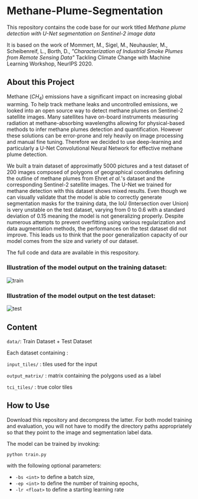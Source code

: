 # Methane-Plume-Segmentation

This repository contains the code base for our work titled *Methane plume detection with U-Net segmentation on Sentinel-2 image data*

It is based on the work of Mommert, M., Sigel, M., Neuhausler, M., Scheibenreif, L., Borth, D., *"Characterization of Industrial Smoke Plumes from Remote Sensing Data"* Tackling Climate Change with Machine Learning Workshop, NeurIPS 2020.


## About this Project

Methane ($CH_4$) emissions have a significant impact on increasing global warming. To help track methane leaks and uncontrolled emissions, we looked into an open source way to detect methane plumes on Sentinel-2 satellite images.
Many satellites have on-board instruments measuring radiation at methane-absorbing wavelengths allowing for physical-based methods to infer methane plumes detection and quantification. However these solutions can be error-prone and rely heavily on image processing and manual fine tuning. Therefore we decided to use deep-learning and particularly a U-Net Convolutional Neural Network for effective methane plume detection.

We built a train dataset of approximatly 5000 pictures and a test dataset of 200 images composed of polygons of geographical coordinates defining the outline of methane plumes from Ehret *et al.*'s dataset and the corresponding Sentinel-2 satellite images. The U-Net we trained for methane detection with this dataset shows mixed results. Even though we can visually validate that the model is able to correctly generate segmentation masks for the training data, the IoU (Intersection over Union) is very unstable on the test dataset, varying from 0 to 0.6 with a standard deviation of 0.15 meaning the model is not generalizing properly. 
Despite numerous attempts to prevent overfitting using various regularization and data augmentation methods, the performances on the test dataset did not improve. This leads us to think that the poor generalization capacity of our model comes from the size and variety of our dataset.

The full code and data are available in this respository.

### Illustration of the model output on the training dataset:

 ![train](https://user-images.githubusercontent.com/81817015/226879252-e6ac23ce-eae5-477b-b212-ccde0bb5f6a4.svg)
 
### Illustration of the model output on the test dataset:
 
 ![test](https://user-images.githubusercontent.com/81817015/226879978-7b418813-c077-467e-add4-69da738d9153.svg)


## Content

`data/`: Train Dataset + Test Dataset

Each dataset containing : 

`input_tiles/` : tiles used for the input

`output_matrix/` : matrix containing the polygons used as a label

`tci_tiles/` : true color tiles

 
## How to Use

Download this repository and decompress the latter. For
both model training and evaluation, you will not have to modify the directory
paths appropriately so that they point to the image and segmentation label
data.

The model can be trained by invoking:

    python train.py
    
with the following optional parameters:
    
* `-bs <int>` to define a batch size,
* `-ep <int>` to define the number of training epochs,
* `-lr <float>` to define a starting learning rate
